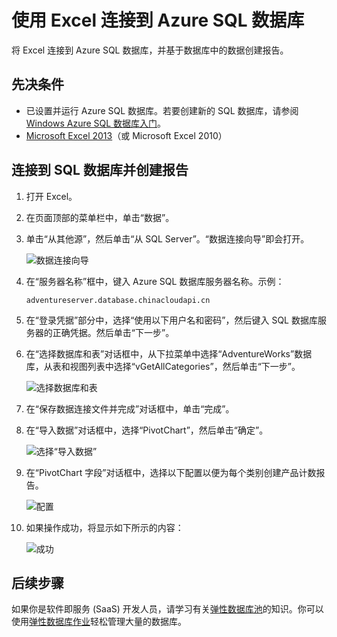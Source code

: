 <properties
	pageTitle="使用 Excel 连接到 Azure SQL 数据库"
	description="用于连接到 Azure SQL 数据库以生成报告和探索数据的 Excel 电子表格。"
	services="sql-database"
	documentationCenter=""
	authors="joseidz"
	manager="joseidz"
	editor="joseidz"/>


<tags
	ms.service="sql-database" ms.date="07/09/2015" wacn.date="08/14/2015"/>


# 使用 Excel 连接到 Azure SQL 数据库
将 Excel 连接到 Azure SQL 数据库，并基于数据库中的数据创建报告。

## 先决条件
- 已设置并运行 Azure SQL 数据库。若要创建新的 SQL 数据库，请参阅 [Windows Azure SQL 数据库入门](/documentation/articles/sql-database-get-started)。
- [Microsoft Excel 2013](https://products.office.com/zh-cn/)（或 Microsoft Excel 2010）

## 连接到 SQL 数据库并创建报告
1.	打开 Excel。
2.	在页面顶部的菜单栏中，单击“数据”。
3.	单击“从其他源”，然后单击“从 SQL Server”。“数据连接向导”即会打开。

	![数据连接向导][1]
4.	在“服务器名称”框中，键入 Azure SQL 数据库服务器名称。示例：

	 	adventureserver.database.chinacloudapi.cn
5.	在“登录凭据”部分中，选择“使用以下用户名和密码”，然后键入 SQL 数据库服务器的正确凭据。然后单击“下一步”。

	

6. 在“选择数据库和表”对话框中，从下拉菜单中选择“AdventureWorks”数据库，从表和视图列表中选择“vGetAllCategories”，然后单击“下一步”。

	![选择数据库和表][5]
7. 在“保存数据连接文件并完成”对话框中，单击“完成”。
8. 在“导入数据”对话框中，选择“PivotChart”，然后单击“确定”。

	![选择“导入数据”][2]
9. 在“PivotChart 字段”对话框中，选择以下配置以便为每个类别创建产品计数报告。

	![配置][3]
10.	如果操作成功，将显示如下所示的内容：

	![成功][4]

## 后续步骤

如果你是软件即服务 (SaaS) 开发人员，请学习有关[弹性数据库池](/documentation/articles/sql-database-elastic-pool)的知识。你可以使用[弹性数据库作业](/documentation/articles/sql-database-elastic-jobs-overview)轻松管理大量的数据库。

<!--Image references-->
[1]: ./media/sql-database-connect-excel/connect-to-database-server.png
[2]: ./media/sql-database-connect-excel/import-data.png
[3]: ./media/sql-database-connect-excel/power-pivot.png
[4]: ./media/sql-database-connect-excel/power-pivot-results.png
[5]: ./media/sql-database-connect-excel/select-database-and-table.png

<!---HONumber=66-->